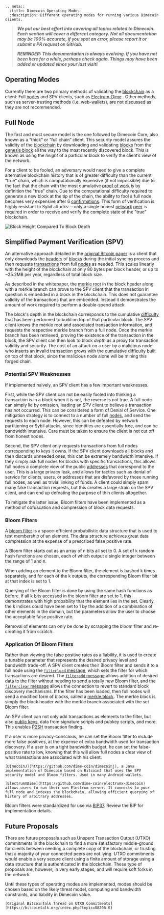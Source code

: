 ```{eval-rst}
.. meta::
  :title: Dimecoin Operating Modes
  :description: Different operating modes for running various Dimecoin clients.  
```

> ***We put our best effort into covering all topics related to Dimecoin. Each section will cover a different category. Not all documentation may be 100% accurate, if you spot an error, please report it or submit a PR request on GitHub.***
>
> ***REMINDER: This documentation is always evolving. If you have not been here for a while, perhaps check again. Things may have been added or updated since your last visit!***

## Operating Modes

Currently there are two primary methods of validating the [blockchain](../reference/glossary.md#blockchain) as a client: Full [nodes](../reference/glossary.md#node) and SPV clients, such as [Electrum-Dime](https://electrum-docs.dimecoinnetwork.com) . Other methods, such as server-trusting methods (i.e. web-wallets), are not discussed as they are not recommended.

## Full Node

The first and most secure model is the one followed by Dimecoin Core, also known as a “thick” or “full chain” client. This security model assures the validity of the [blockchain](../reference/glossary.md#blockchain) by downloading and validating [blocks](../reference/glossary.md#block) from the [genesis block](../reference/glossary.md#genesis-block) all the way to the most recently discovered block. This is known as using the *height* of a particular block to verify the client’s view of the network.

For a client to be fooled, an adversary would need to give a complete alternative blockchain history that is of greater difficulty than the current “true” chain, which is computationally expensive (if not impossible) due to the fact that the chain with the most cumulative [proof of work](../reference/glossary.md#proof-of-work) is by definition the "true" chain. Due to the computational difficulty required to generate a new block at the tip of the chain, the ability to fool a full node becomes very expensive after 6 [confirmations](../reference/glossary.md#confirmations). This form of verification is highly resistant to Sybil attacks---only a single honest [network](../reference/glossary.md#network) [peer](../reference/glossary.md#peer) is required in order to receive and verify the complete state of the "true" blockchain.

![Block Height Compared To Block Depth](../../img/dev/en-block-height-vs-depth.svg)

## Simplified Payment Verification (SPV)

An alternative approach detailed in the [original Bitcoin paper](https://bitcoin.org/en/bitcoin-paper) is a client that only downloads the [headers](../reference/glossary.md#header) of [blocks](../reference/glossary.md#block) during the initial syncing process and then requests [transactions](../reference/glossary.md#transaction) from full [nodes](../reference/glossary.md#node) as needed. This scales linearly with the height of the blockchain at only 80 bytes per block header, or up to ~25.2MB per year, regardless of total block size.

As described in the whitepaper, the [merkle root](../reference/glossary.md#merkle-root) in the block header along with a merkle branch can prove to the SPV client that the transaction in question is embedded in a block in the blockchain. This does not guarantee validity of the transactions that are embedded. Instead it demonstrates the amount of work required to perform a double-spend attack.

The block's depth in the blockchain corresponds to the cumulative [difficulty](../reference/glossary.md#difficulty) that has been performed to build on top of that particular block. The SPV client knows the merkle root and associated transaction information, and requests the respective merkle branch from a full node. Once the merkle branch has been retrieved, proving the existence of the transaction in the block, the SPV client can then look to block *depth* as a proxy for transaction validity and security. The cost of an attack on a user by a malicious node who inserts an invalid transaction grows with the cumulative difficulty built on top of that block, since the malicious node alone will be mining this forged chain.

### Potential SPV Weaknesses

If implemented naively, an SPV client has a few important weaknesses.

First, while the SPV client can not be easily fooled into thinking a transaction is in a block when it is not, the reverse is not true. A full node can simply lie by omission, leading an SPV client to believe a transaction has not occurred. This can be considered a form of Denial of Service. One mitigation strategy is to connect to a number of full [nodes](../reference/glossary.md#node), and send the requests to each node. However, this can be defeated by network partitioning or Sybil attacks, since identities are essentially free, and can be bandwidth intensive. Care must be taken to ensure the client is not cut off from honest nodes.

Second, the SPV client only requests transactions from full nodes corresponding to keys it owns. If the SPV client downloads all blocks and then discards unneeded ones, this can be extremely bandwidth intensive. If they simply ask full nodes for blocks with specific transactions, this allows full nodes a complete view of the public [addresses](../reference/glossary.md#address) that correspond to the user. This is a large privacy leak, and allows for tactics such as denial of service for clients, users, or addresses that are disfavored by those running full nodes, as well as trivial linking of funds. A client could simply spam many fake transaction requests, but this creates a large strain on the SPV client, and can end up defeating the purpose of thin clients altogether.

To mitigate the latter issue, Bloom filters have been implemented as a method of obfuscation and compression of block data requests.

### Bloom Filters

A [bloom filter](../reference/glossary.md#bloom-filter) is a space-efficient probabilistic data structure that is used to test membership of an element. The data structure achieves great data compression at the expense of a prescribed false positive rate.

A Bloom filter starts out as an array of n bits all set to 0. A set of k random hash functions are chosen, each of which output a single integer between the range of 1 and n.

When adding an element to the Bloom filter, the element is hashed k times separately, and for each of the k outputs, the corresponding Bloom filter bit at that index is set to 1.

Querying of the Bloom filter is done by using the same hash functions as before. If all k bits accessed in the bloom filter are set to 1, this demonstrates with high probability that the element lies in the set. Clearly, the k indices could have been set to 1 by the addition of a combination of other elements in the domain, but the parameters allow the user to choose the acceptable false positive rate.

Removal of elements can only be done by scrapping the bloom filter and re-creating it from scratch.

### Application Of Bloom Filters

Rather than viewing the false positive rates as a liability, it is used to create a tunable parameter that represents the desired privacy level and bandwidth trade-off. A SPV client creates their Bloom filter and sends it to a full node using the [`filterload` message](../reference/p2p-network-control-messages.md#filterload), which sets the filter for which transactions are desired. The [`filteradd` message](../reference/p2p-network-control-messages.md#filteradd) allows addition of desired data to the filter without needing to send a totally new Bloom filter, and the [`filterclear` message](../reference/p2p-network-control-messages.md#filterclear) allows the connection to revert to standard block discovery mechanisms. If the filter has been loaded, then full nodes will send a modified form of blocks, called a [merkle block](../reference/glossary.md#merkle-block). The merkle block is simply the block header with the merkle branch associated with the set Bloom filter.

An SPV client can not only add transactions as elements to the filter, but also [public keys](../reference/glossary.md#public-key), data from signature scripts and pubkey scripts, and more. This enables [P2SH](../reference/glossary.md#pay-to-script-hash) transaction finding.

If a user is more privacy-conscious, he can set the Bloom filter to include more false positives, at the expense of extra bandwidth used for transaction discovery. If a user is on a tight bandwidth budget, he can set the false-positive rate to low, knowing that this will allow full nodes a clear view of what transactions are associated with his client.

```{admonition} Resources
[DimecoinJ](https://github.com/dime-coin/dimecoinj), a Java implementation of Dimecoin based on BitcoinJ that uses the SPV security model and Bloom filters. Used in many Android wallets.

[ElectrumXDime](https://github.com/dime-coin/electrumx-dimecoin) allows users to run their own Electrum server. It connects to your full node and indexes the blockchain, allowing efficient querying of history of arbitrary addresses.
```

Bloom filters were standardized for use via [BIP37](https://github.com/bitcoin/bips/blob/master/bip-0037.mediawiki). Review the BIP for implementation details.

## Future Proposals

There are future proposals such as Unspent Transaction Output (UTXO) commitments in the blockchain to find a more satisfactory middle-ground for clients between needing a complete copy of the blockchain, or trusting that a majority of your connected peers are not lying. UTXO commitments would enable a very secure client using a finite amount of storage using a data structure that is authenticated in the blockchain. These type of proposals are, however, in very early stages, and will require soft forks in the network.

Until these types of operating modes are implemented, modes should be chosen based on the likely threat model, computing and bandwidth constraints, and liability in Dimecoin value.

```{seealso}
[Original BitcoinTalk Thread on UTXO Commitments](https://bitcointalk.org/index.php?topic=88208.0)
```

